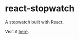 # react-stopwatch

A stopwatch built with React.

Visit it [here](https://trusting-jones-302ebd.netlify.app/).